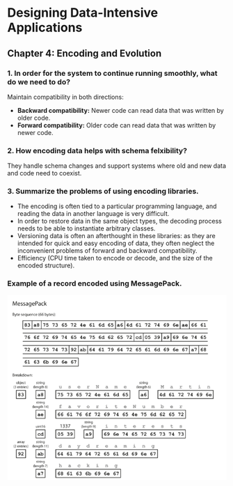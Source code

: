 # Designing Data-Intensive Applications
 
## Chapter 4: Encoding and Evolution

### 1. In order for the system to continue running smoothly, what do we need to do?
Maintain compatibility in both directions:
- **Backward compatibility:** Newer code can read data that was written by older code.
- **Forward compatibility:** Older code can read data that was written by newer code.

### 2. How encoding data helps with schema felxibility?
They handle schema changes and support systems where old and new data and code need to coexist. 

### 3. Summarize the problems of using encoding libraries.
- The encoding is often tied to a particular programming language, and reading the data in another language is very difficult. 
- In order to restore data in the same object types, the decoding process needs to be able to instantiate arbitrary classes.
- Versioning data is often an afterthought in these libraries: as they are intended for quick and easy encoding of data, they often neglect the inconvenient problems of forward and backward compatibility.
- Efficiency (CPU time taken to encode or decode, and the size of the encoded structure).

### Example of a record encoded using MessagePack.
![example](img/37.png)
